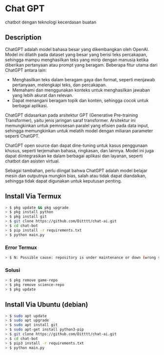 # Chat GPT 

chatbot dengan teknologi kecerdasan buatan

## Description
ChatGPT adalah model bahasa besar yang dikembangkan oleh OpenAI. Model ini dilatih pada dataset yang besar yang berisi teks percakapan, sehingga mampu menghasilkan teks yang mirip dengan manusia ketika diberikan pertanyaan atau prompt yang beragam. Beberapa fitur utama dari ChatGPT antara lain:
* Menghasilkan teks dalam beragam gaya dan format, seperti menjawab pertanyaan, melengkapi teks, dan percakapan.
* Memahami dan menggunakan konteks untuk menghasilkan jawaban yang lebih akurat dan relevan.
* Dapat menangani beragam topik dan konten, sehingga cocok untuk berbagai aplikasi.

ChatGPT didasarkan pada arsitektur GPT (Generative Pre-training Transformer), yaitu jenis jaringan saraf transformer. Arsitektur ini memungkinkan untuk pemrosesan paralel yang efisien pada data input, sehingga memungkinkan untuk melatih model dengan miliaran parameter seperti ChatGPT.

ChatGPT open source dan dapat dine-tuning untuk kasus penggunaan khusus, seperti terjemahan bahasa, ringkasan, dan lainnya. Model ini juga dapat diintegrasikan ke dalam berbagai aplikasi dan layanan, seperti chatbot dan asisten virtual.

Sebagai tambahan, perlu diingat bahwa ChatGPT adalah model belajar mesin dan outputnya mungkin bias, salah atau tidak dapat diandalkan, sehingga tidak dapat digunakan untuk keputusan penting.

## Install Via Termux
```bash
> $ pkg update && pkg upgrade
> $ pkg install python
> $ pkg install git
> $ git clone https://github.com/Ditttt/chat-ai.git
> $ cd chat-bot
> $ pip install -r requirements.txt
> $ python main.py
```

### Error Termux
```bash
> $ N: Possible cause: repository is under maintenance or down (wrong sources.list URL?).
```

### Solusi
```bash
> $ pkg remove game-repo
> $ pkg remove science-repo
> $ pkg update
```

## Install Via Ubuntu (debian)
```bash
> $ sudo apt update
> $ sudo apt upgrade
> $ sudo apt install git
> $ sudo apt-get install python3-pip
> $ git clone https://github.com/Ditttt/chat-ai.git
> $ cd chat-bot
> $ pip3 install -r requirements.txt
> $ python main.py
```

